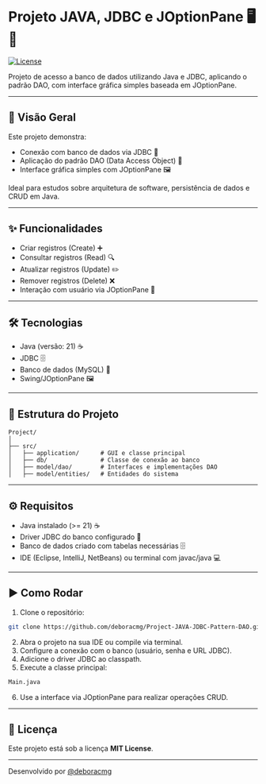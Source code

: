 # Projeto JAVA, JDBC e JOptionPane 🖥️💾

[![License](https://img.shields.io/badge/license-MIT-blue.svg)](https://opensource.org/licenses/MIT)

Projeto de acesso a banco de dados utilizando Java e JDBC, aplicando o padrão DAO, com interface gráfica simples baseada em JOptionPane.

---

## 📌 Visão Geral

Este projeto demonstra:
- Conexão com banco de dados via JDBC 🔗
- Aplicação do padrão DAO (Data Access Object) 📂
- Interface gráfica simples com JOptionPane 🖼️

Ideal para estudos sobre arquitetura de software, persistência de dados e CRUD em Java.

---

## ✨ Funcionalidades

- Criar registros (Create) ➕
- Consultar registros (Read) 🔍
- Atualizar registros (Update) ✏️
- Remover registros (Delete) ❌
- Interação com usuário via JOptionPane 💬

---

## 🛠️ Tecnologias

- Java (versão: 21) ☕
- JDBC 🗄️
- Banco de dados (MySQL) 🐬
- Swing/JOptionPane 🖼️

---

## 📂 Estrutura do Projeto
```
Project/
│
├── src/
│   ├── application/      # GUI e classe principal
│   ├── db/               # Classe de conexão ao banco
│   ├── model/dao/        # Interfaces e implementações DAO
│   ├── model/entities/   # Entidades do sistema
```

---

## ⚙️ Requisitos

- Java instalado (>= 21) ☕
- Driver JDBC do banco configurado 🔌
- Banco de dados criado com tabelas necessárias 🗄️
- IDE (Eclipse, IntelliJ, NetBeans) ou terminal com javac/java 💻

---

## ▶️ Como Rodar

1. Clone o repositório:
```bash
git clone https://github.com/deboracmg/Project-JAVA-JDBC-Pattern-DAO.git
```
2. Abra o projeto na sua IDE ou compile via terminal.
3. Configure a conexão com o banco (usuário, senha e URL JDBC).
4. Adicione o driver JDBC ao classpath.
5. Execute a classe principal:
```bash
Main.java
```
6. Use a interface via JOptionPane para realizar operações CRUD.

---

## 📄 Licença

Este projeto está sob a licença **MIT License**.

---


Desenvolvido por [@deboracmg](https://github.com/deboracmg)  
